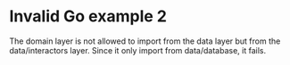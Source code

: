 # Invalid Go example 2

The domain layer is not allowed to import from the data layer but from the
data/interactors layer. Since it only import from data/database, it fails.
